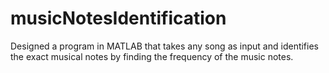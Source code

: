 # musicNotesIdentification
Designed a program in MATLAB that takes any song as input and identifies the exact musical notes by finding the frequency of the music notes.
